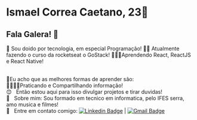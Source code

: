 
# Ismael Correa Caetano, 23🥳

## Fala Galera! 👋
🤪 Sou doido por tecnologia, em especial Programação!
👨‍💻 Atualmente fazendo o curso da rocketseat o GoStack!
👨‍💻📱Aprendendo React, ReactJS e React Native!

 <br/> 🤔Eu acho que as melhores formas de aprender são:
 <br/>👨‍💻👨‍🏫Praticando e Compartilhando informação!
 <br/> :blush: &nbsp; Então estou aqui para isso divulgar projetos e tirar duvidas!
 <br/> 💬  &nbsp; Sobre mim: Sou formado em tecnico em informatica, pelo IFES serra, amo musica e filmes!
 <br/> :email: &nbsp; Entre em contato comigo: [![Linkedin Badge](https://img.shields.io/badge/-IsmaelCorrea-blue?style=flat-square&logo=Linkedin&logoColor=white&link=https://www.linkedin.com/in/ismael-correa-caetano-0a983a19a/)](https://www.linkedin.com/in/ismael-correa-caetano-0a983a19a/) 
| 
[![Gmail Badge](https://img.shields.io/badge/-ismacaetano97@gmail.com-c14438?style=flat-square&logo=Gmail&logoColor=white&link=mailto:ismacaetano97@gmail.com)](mailto:ismacaetano97@gmail.com)
